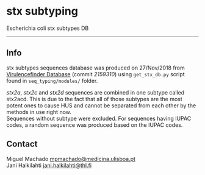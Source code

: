 # stx subtyping

Escherichia coli stx subtypes DB

---

## Info

stx subtypes sequences database was produced on 27/Nov/2018 from [Virulencefinder Database](https://bitbucket.org/genomicepidemiology/virulencefinder_db) (commit _2159310_) using `get_stx_db.py` script found in `seq_typing/modules/` folder.  
  
_stx2a_, _stx2c_ and _stx2d_ sequences are combined in one subtype called stx2acd. This is due to the fact that all of those subtypes are the most potent ones to cause HUS and cannot be separated from each other by the methods in use right now.  
Sequences without subtype were excluded. For sequences having IUPAC codes, a random sequence was produced based on the IUPAC codes.

## Contact

Miguel Machado <mpmachado@medicina.ulisboa.pt>  
Jani Halkilahti <jani.halkilahti@thl.fi>

